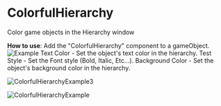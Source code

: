 # ColorfulHierarchy
Color game objects in the Hierarchy window

**How to use**:
Add the "ColorfulHierarchy" component to a gameObject.
![Example](https://github.com/neveBr/ColorfulHierarchy/assets/66878140/c007ecea-e3e7-4fa2-8804-60df4374d3f5)
Text Color - Set the object's text color in the hierarchy.
Test Style - Set the Font style (Bold, Italic, Etc...).
Background Color - Set the object's background color in the hierarchy.


![ColorfulHierarchyExample3](https://github.com/neveBr/ColorfulHierarchy/assets/66878140/b6e0a208-76f2-4547-a8c2-7726612617d5)


![ColorfulHierarchyExample](https://github.com/neveBr/ColorfulHierarchy/assets/66878140/6867144a-f6ce-4816-920e-f2625c81f64d)
